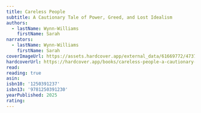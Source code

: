 ```yaml
---
title: Careless People
subtitle: A Cautionary Tale of Power, Greed, and Lost Idealism
authors:
  - lastName: Wynn-Williams
    firstName: Sarah
narrators:
  - lastName: Wynn-Williams
    firstName: Sarah
coverImageUrl: https://assets.hardcover.app/external_data/61669772/473727843a1da99d44e58fb77e705742529f4a7f.jpeg
hardcoverUrl: https://hardcover.app/books/careless-people-a-cautionary-tale-of-power-greed-and-lost-idealism/editions/31933850
read:
reading: true
asin:
isbn10: '1250391237'
isbn13: '9781250391230'
yearPublished: 2025
rating:
---
```

